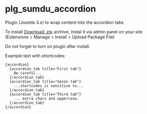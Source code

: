 # plg_sumdu_accordion
Plugin (Joomla 3.x) to wrap content into the accordion tabs

To install [Download .zip](https://github.com/SHolovanenko/plg_sumdu_accordion/blob/master/plg_sumdu_accordion.zip) archive, instal it via admin panel on your site (Extensions > Manage > Install > Upload Package File)

Do not forget to turn on plugin after install.

Example text with shortcodes:
```
{accordion}
  {accordion_tab title="First tab"}
    Be careful...
  {/accordion_tab}
  {accordion_tab title="Secon tab"}
    ...shortcodes is sensitive to...
  {/accordion_tab}
  {accordion_tab title="Third tab"}
    ... extra chars and uppercase.
  {/accordion_tab}
{/accordion}
```
